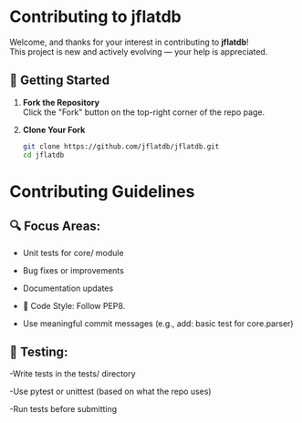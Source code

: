 # Contributing to jflatdb

Welcome, and thanks for your interest in contributing to **jflatdb**!  
This project is new and actively evolving — your help is appreciated.

## 📌 Getting Started

1. **Fork the Repository**  
   Click the "Fork" button on the top-right corner of the repo page.

2. **Clone Your Fork**
   ```bash
   git clone https://github.com/jflatdb/jflatdb.git
   cd jflatdb

   
# Contributing Guidelines
## 🔍 Focus Areas:

- Unit tests for core/ module

- Bug fixes or improvements

- Documentation updates
- 🔧 Code Style: Follow PEP8.
- Use meaningful commit messages (e.g., add: basic test for core.parser)

## 🧪 Testing:

-Write tests in the tests/ directory

-Use pytest or unittest (based on what the repo uses)

-Run tests before submitting

